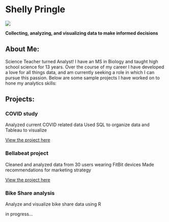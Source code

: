 # Shelly Pringle
![](https://media.giphy.com/media/doXBzUFJRxpaUbuaqz/giphy.gif)

**Collecting, analyzing, and visualizing data to make informed decisions**

## About Me:
Science Teacher turned Analyst! I have an MS in Biology and taught high school science for 13 years. Over the course of my career I have developed a love for all things data, and am currently seeking a role in which I can pursue this passion. Below are some sample projects I have worked on to hone my analytics skills:

## Projects:
### COVID study 
Analyzed current COVID related data
Used SQL to organize data and Tableau to visualize

[View the project here](https://github.com/shellypringle/COVID-study) 

### Bellabeat project
Cleaned and analyzed data from 30 users wearing FitBit devices
Made recommendations for marketing strategy

[View the project here](https://github.com/shellypringle/Bellabeat-Project)

### Bike Share analysis
Analyze and visualize bike share data using R

in progress...
